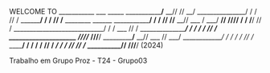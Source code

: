 WELCOME TO ___________ ___ _____
_____________/__   __//  //  __/
_______________/  /  /  //  /
______________/  /  /  //  /________ ________  ______
_____________/  /  /  //  //__   __//  ___   \/  ___/
____________/__/  /__//______/  /  /  /__/  //  /
____________________________/  /  /  ___   //  /
___________________________/  /  /  /  /  //  /___
____________________ _____/__/__/__/_ /__//______/
___________/__   __//  ___   //  ___/
_____________/  /  /  /  /  //  /_ 
____________/  /  /  /  /  //  __/
___________/  /  /  /__/  //  /___
__________/__/  /________//______/     (2024)

Trabalho em Grupo Proz - T24 - Grupo03
